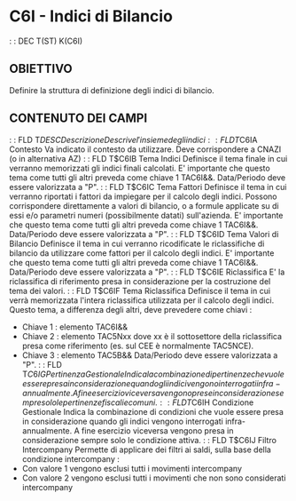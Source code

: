 # C6I - Indici di Bilancio
 :  : DEC T(ST) K(C6I)
## OBIETTIVO
Definire la struttura di definizione degli indici di bilancio.
## CONTENUTO DEI CAMPI
 :  : FLD T$DESC Descrizione
Descrive l'insieme degli indici
 :  : FLD T$C6IA Contesto
Va indicato il contesto da utilizzare. Deve corrispondere a CNAZI (o in alternativa AZ)
 :  : FLD T$C6IB Tema Indici
Definisce il tema finale in cui verranno memorizzati gli indici finali calcolati.
E' importante che questo tema come tutti gli altri preveda come chiave 1 TAC6I&&.
Data/Periodo deve essere valorizzata a "P".
 :  : FLD T$C6IC Tema Fattori
Definisce il tema in cui verranno riportati i fattori da impiegare per il calcolo degli indici. Possono corrispondere direttamente a valori di bilancio, o a formule applicate su di essi e/o parametri numeri (possibilmente datati) sull'azienda.
E' importante che questo tema come tutti gli altri preveda come chiave 1 TAC6I&&.
Data/Periodo deve essere valorizzata a "P".
 :  : FLD T$C6ID Tema Valori di Bilancio
Definisce il tema in cui verranno ricodificate le riclassifiche di bilancio da utilizzare come fattori per il calcolo degli indici.
E' importante che questo tema come tutti gli altri preveda come chiave 1 TAC6I&&.
Data/Periodo deve essere valorizzata a "P".
 :  : FLD T$C6IE Riclassifica
E' la riclassifica di riferimento presa in considerazione per la costruzione del tema dei valori.
 :  : FLD T$C6IF Tema Riclassifica
Definisce il tema in cui verrà memorizzata l'intera riclassifica utilizzata per il calcolo degli indici.
Questo tema, a differenza degli altri, deve prevedere come chiavi : 
-  Chiave 1 :  elemento TAC6I&&
-  Chiave 2 :  elemento TAC5Nxx dove xx è il sottosettore della riclassifica presa come riferimento (es. sul CEE è normalmente TAC5NCE).
-  Chiave 3 :  elemento TAC5B&&
Data/Periodo deve essere valorizzata a "P".
 :  : FLD T$C6IG Pertinenza Gestionale
Indica la combinazione di pertinenze che vuole essere presa in considerazione quando gli indici vengono interrogati infra-annualmente. A fine esercizio viceversa vengono prese in  considerazione sempre solo le pertinenze fiscali e comuni.
 :  : FLD T$C6IH Condizione Gestionale
Indica la combinazione di condizioni che vuole essere presa in considerazione quando gli indici vengono interrogati infra-annualmente. A fine esercizio viceversa vengono presa in  considerazione sempre solo le condizione attiva.
 :  : FLD T$C6IJ Filtro Intercompany
Permette di applicare dei filtri ai saldi, sulla base della condizione intercompany : 
-  Con valore 1 vengono esclusi tutti i movimenti intercompany
-  Con valore 2 vengono esclusi tutti i movimenti che non sono considerati intercompany

